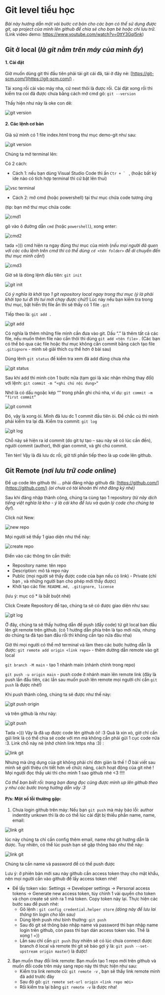 
# Git level tiểu học

  

*Bài này hướng dẫn một vài bước cơ bản cho các bạn có thể sử dụng được git, up project của mình lên github để chia sẻ cho bạn bè hoặc chỉ lưu trữ.*
(Link video demo: https://www.youtube.com/watch?v=0ttY3Gql5nk)
  
  

## Git ở local (*là git nằm trên máy của mình ấy*)

#### 1. Cài đặt

Giờ muốn dùng git thì đầu tiên phải tải git cái đã, tải ở đây nè: [https://git-scm.com/](https://git-scm.com/) .

Tải xong rồi cài vào máy nha, cứ next thôi là được rồi. Cài đặt xong rồi thì kiểm tra coi đã được chưa bằng cách mở cmd gõ: ```git --version```

  

Thấy hiện như này là oke con dê:

  

![git version](/lecture01/gitversion.png)

  

#### 2. Các lệnh cơ bản

Giả sử mình có 1 file index.html trong thư mục demo-git như sau:

  

![git version](/lecture01/folder.png)

  

Chúng ta mở terminal lên:

  

Có 2 cách:

* Cách 1: nếu bạn dùng Visual Studio Code thì ấn ```Ctr + ` ``` , (hoặc bất kỳ ide nào có tích hợp terminal thì cứ bật lên thui)

![vsc terminal](/lecture01/vsc-terminal.png)

* Cách 2: mở cmd (hoặc powershell) tại thư mục chứa code tương ứng

  

(tip: bạn mở thư mục chứa code:

![cmd1](/lecture01/cmd1.png)

  

gõ vào ô đường dẫn ```cmd``` (hoặc ```powershell```), xong enter:

![cmd2](/lecture01/cmd2.png)

tada =))) cmd hiện ra ngay đúng thư mục của mình (*nếu mọi người đã quen với các câu lệnh trên cmd thì có thể dùng ```cd <tên folder>``` để di chuyển đến thư mục mình cần!*)

  

![cmd3](/lecture01/cmd3.png)

Giờ sẽ là dòng lệnh đầu tiên: ```git init```

  ![git init](/lecture01/git_init.png)

*Có ý nghĩa là khởi tạo 1 git repository local ngay trong thư mục (ý là phải khởi tạo tui đi thì tui mới chạy được chứ!)*
Lúc này nếu bạn kiểm tra trong thư mục, bật hiển thị file ẩn thì sẽ thấy có 1 file ```.git```

Tiếp theo là: ```git add .```

![git add](/lecture01/git_add.png)

Có nghĩa là thêm những file mình cần đưa vào git. Dấu “.” là thêm tất cả các file, nếu muốn thêm file nào cần thôi thì dùng ```git add <tên file>``` . (Các bạn có thể bỏ qua các file hoặc thư mục không cần commit bằng cách tạo file ```.gitignore```  - mình sẽ giải thích cụ thể hơn ở bài sau)

Dùng lệnh ```git status``` để kiểm tra xem đã add đúng chưa nha

![git status](/lecture01/git_status.png)

Sau khi add thì mình còn 1 bước nữa (tạm gọi là xác nhận những thay đổi) với lệnh: ```git commit -m “<ghi chú nội dung>” ```

Nhớ là có dấu ngoặc kép “” trong phần ghi chú nha, ví dụ: ```git commit -m “first commit”```

![git commit](/lecture01/git_commit.png)

Đó, vậy là xong òi. Mình đã lưu dc 1 commit đầu tiên òi. Để chắc cú thì mình phải kiểm tra lại đã.
Kiểm tra commit: ```git log```

![git log](/lecture01/git_log.png)

Chỗ này sẽ hiện ra id commit (do git tự tạo – sau này sẽ có lúc cần đến), người commit (author), thời gian commit, và ghi chú commit.

Tén tèn! Vậy là đã lưu dc rồi, giờ tới phần tiếp theo là up code lên github.

## Git Remote (*nơi lưu trữ code online*)

Để up code lên github thì ... phải đăng nhập github đã: [https://github.com/](https://github.com/) *(ai chưa có tài khoản thì nhớ đăng ký nhé)*

Sau khi đăng nhập thành công, chúng ta cùng tạo 1 repository (*từ này dịch tiếng việt nghĩa là kho - ý là cái kho để lưu và quản lý code cho chúng ta ấy!*).

Click nút New:

![new repo](/lecture01/new_repo.png)

Mọi người sẽ thấy 1 giao diện như thế này:

![create repo](/lecture01/create_repo.png)

Điền vào các thông tin cần thiết:

 - Repository name: tên repo
 - Description: mô tả repo này
 - Public (mọi người sẽ thấy được code của bạn nếu có link)  - Private (chỉ bạn , và
   những người bạn cho phép mới thấy được)
 - Khởi tạo các file: ```README.md, .gitignore, license```

(lưu ý: mục có * là bắt buột nhé)

Click Create Repository để tạo, chúng ta sẽ có được giao diện như sau:

![git log](/lecture01/repo_first_view.png)

Ở đây, chúng ta sẽ thấy hướng dẫn để push (đẩy code) từ git local ban đầu lên git remote trên github. (có 1 hướng dẫn phía trên là tạo mới nữa, nhưng do chúng ta đã tạo ban đầu rồi thì không cần tạo nữa đâu nha)

Giờ thì mọi người có thể mở terminal và làm theo các bước hướng dẫn là được:
```git remote add origin <link repo>``` - thêm dường dẫn remote vào git local

```git branch -M main``` - tạo 1 nhánh main (nhánh chính trong repo)

```git push -u origin main``` - push code ở nhánh main lên remote link (đây là push lần đầu tiên, các lần sau muốn push lên remote mọi người chỉ cần ```git push``` là được nhé!)

Khi push thành công, chúng ta sẽ được như thế này:

![git push origin](/lecture01/git_push_origin.png)

và trên github là như này:

![git push](/lecture01/push_github.png)

Tada =))) Vậy là đã up được code lên github òi! :3 Quá là xịn xò, giờ chỉ cần gửi link là có thể chia sẻ code với mn mà không cần phải gửi 1 cục code nữa :3.
Link chỗ này nè (nhớ chỉnh link https nha :3) :

![link git](/lecture01/link_github.png)

Nhưng mà ứng dụng của git không phải chỉ đơn giản là thế ! Ở bài viết sau mình sẽ giới thiệu chi tiết hơn về chức năng, cách hoạt động của git nhé ! Mọi người đọc thấy uki thì cho mình 1 sao github nhé <3 !!!!


*Có thể bạn biết rồi: trang bạn đang đọc cũng được mình up lên github theo y như các bước trong hướng dẫn vậy :3*

#### P/s: Một số lỗi thường gặp:
1. Chưa login github trên máy:
Nếu bạn ```git push``` mà máy báo lỗi: author indentity unkown thì là do có thể lúc cài đặt bị thiếu phần name, name, email:

![link git](/lecture01/git_init_noname.png)

lúc này chúng ta chỉ cần config thêm email, name như git hướng dẫn là được. Tuy nhiên, có thể lúc push bạn sẽ gặp thông báo như thế này:

![link git](/lecture01/push_login_mess.png)

Chúng ta cần name và password để có thể push được

Lưu ý: ở phiên bản mới sau này github cần access token thay cho mật khẩu, nên mọi người cần vào github để lấy access token nhé!
* Để lấy token vào: Settings -> Developer settings -> Personal access tokens -> Generate new  access token, tùy chỉnh 1 vài quyền cho token và chọn create sẽ sinh ra 1 mã token. Copy token này lại. Thực hiện các bước sau để push nhé: 
  + Gõ lệnh : ```git config credential.helper store``` *(dòng này để lưu lai thông tin login cho lần sau)*
  + Dùng lệnh push như bình thường: ```git push```
  + Sau đó git sẽ thông báo nhập name và password thì bạn nhập name login trên github, còn pass thì bạn dán access token vào. Thế là xong ! =))
  + Lần sau chỉ cần ```git push``` (tuy nhiên sẽ có lúc chưa connect được branch ở local và remote thì git sẽ báo gợi ý là: ```git push --set-upstream origin master```) là được!
 
2. Bạn muốn thay đổi link remote:
	Bạn muốn tạo 1 repo mới trên github và muốn đổi code trên máy sang repo này thì thực hiện như sau:
	* Kiểm tra link remote cũ: ```git remote -v``` , bạn sẽ thấy link remote mình đã add trước đây
	* Sau đó gõ: ```git remote set-url origin <link repo mới>```
	* Rồi kiểm tra lại bằng ```git remote -v``` là được nha!
